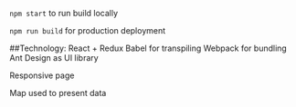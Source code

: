 `npm start`
to run build locally

`npm run build`
for production deployment

##Technology:
React + Redux
Babel for transpiling
Webpack for bundling
Ant Design as UI library

Responsive page

Map used to present data
